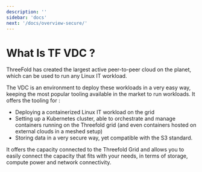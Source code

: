 ```yaml
---
description: ''
sidebar: 'docs'
next: '/docs/overview-secure/'
---
```


# What Is TF VDC ?

ThreeFold has created the largest active peer-to-peer cloud on the planet, which can be used to run any Linux IT workload. 

The VDC is an environment to deploy these workloads in a very easy way, keeping the most popular tooling available in the market to run workloads. It offers the tooling for : 
- Deploying a containerized Linux IT workload on the grid
- Setting up a Kubernetes cluster, able to orchestrate and manage containers running on the Threefold grid (and even containers hosted on external clouds in a meshed setup)
- Storing data in a very secure way, yet compatible with the S3 standard. 

It offers the capacity connected to the Threefold Grid and allows you to easily connect the capacity that fits with your needs, in terms of storage, compute power and network connectivity. 
